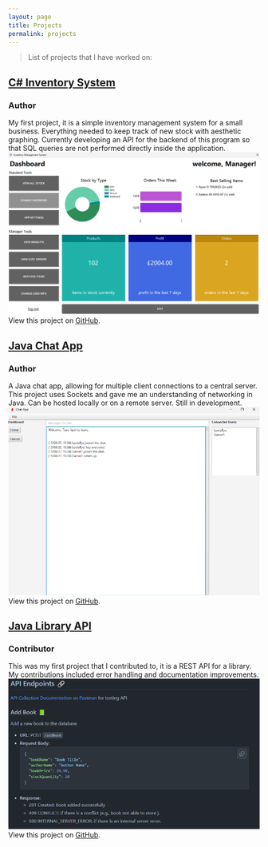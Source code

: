 ```yaml
---
layout: page
title: Projects
permalink: projects
---
```


> List of projects that I have worked on:

## <a href="https://github.com/lewisrye/inventory-system" target="_blank">C# Inventory System</a>
### Author

My first project, it is a simple inventory management system for a small business. Everything needed to keep track of new stock with aesthetic graphing. Currently developing an API for the backend of this program so that SQL queries are not performed directly inside the application.
<img class="mx-auto shadow rounded w-3/4" src="/assets/img/inventory.png">
View this project on <a href="https://github.com/lewisrye/inventory-system" target="_blank">GitHub</a>.

## <a href="https://github.com/lewisrye/chat-app" target="_blank">Java Chat App</a>
### Author

A Java chat app, allowing for multiple client connections to a central server. This project uses Sockets and gave me an understanding of networking in Java. Can be hosted locally or on a remote server. Still in development.
<img class="mx-auto shadow rounded w-3/4" src="/assets/img/chat.png">
View this project on <a href="https://github.com/lewisrye/chat-app" target="_blank">GitHub</a>.

## <a href="https://github.com/ajaynegi45/library-api" target="_blank">Java Library API</a>
### Contributor

This was my first project that I contributed to, it is a REST API for a library. My contributions included error handling and documentation improvements.
<img class="mx-auto shadow rounded w-3/4" src="/assets/img/library.png">
View this project on <a href="https://github.com/ajaynegi45/library-api" target="_blank">GitHub</a>.
